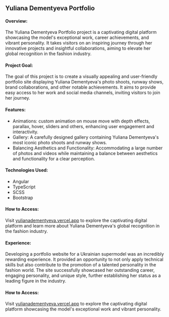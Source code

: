 ### <span style="font-size: larger;">Yuliana Dementyeva Portfolio</span>

#### Overview:
The Yuliana Dementyeva Portfolio project is a captivating digital platform showcasing the model's exceptional work, career achievements, and vibrant personality. It takes visitors on an inspiring journey through her innovative projects and insightful collaborations, aiming to elevate her global recognition in the fashion industry.

#### Project Goal:
The goal of this project is to create a visually appealing and user-friendly portfolio site displaying Yuliana Dementyeva's photo shoots, runway shows, brand collaborations, and other notable achievements. It aims to provide easy access to her work and social media channels, inviting visitors to join her journey.

#### Features:
- Animations: custom animation on mouse move with depth effects, parallax, hover, sliders and others, enhancing user engagement and interactivity.
- Gallery: A carefully designed gallery containing Yuliana Dementyeva's most iconic photo shoots and runway shows.
- Balancing Aesthetics and Functionality: Accommodating a large number of photos and videos while maintaining a balance between aesthetics and functionality for a clear perception.

#### Technologies Used:
- Angular
- TypeScript
- SCSS
- Bootstrap

#### How to Access:
Visit [yulianadementyeva.vercel.app](https://yulianadementyeva.vercel.app) to explore the captivating digital platform and learn more about Yuliana Dementyeva's global recognition in the fashion industry.

#### Experience:
Developing a portfolio website for a Ukrainian supermodel was an incredibly rewarding experience. It provided an opportunity to not only apply technical skills but also contribute to the promotion of a talented personality in the fashion world. The site successfully showcased her outstanding career, engaging personality, and unique style, further establishing her status as a leading figure in the industry.

#### How to Access:
Visit [yulianadementyeva.vercel.app](https://yulianadementyeva.vercel.app) to explore the captivating digital platform showcasing the model's exceptional work and vibrant personality.
